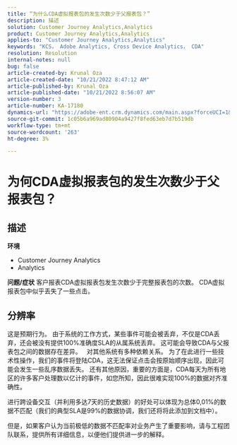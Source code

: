 ```yaml
---
title: “为什么CDA虚拟报表包的发生次数少于父报表包？”
description: 描述
solution: Customer Journey Analytics,Analytics
product: Customer Journey Analytics,Analytics
applies-to: "Customer Journey Analytics,Analytics"
keywords: "KCS， Adobe Analytics, Cross Device Analytics， CDA"
resolution: Resolution
internal-notes: null
bug: false
article-created-by: Krunal Oza
article-created-date: "10/21/2022 8:47:12 AM"
article-published-by: Krunal Oza
article-published-date: "10/21/2022 8:56:07 AM"
version-number: 3
article-number: KA-17180
dynamics-url: "https://adobe-ent.crm.dynamics.com/main.aspx?forceUCI=1&pagetype=entityrecord&etn=knowledgearticle&id=e6ec45f4-1c51-ed11-bba2-0022480867fb"
source-git-commit: 1c05b6a969ad80904a9427f8fed63eb7d7b519db
workflow-type: tm+mt
source-wordcount: '263'
ht-degree: 3%

---
```


# 为何CDA虚拟报表包的发生次数少于父报表包？

## 描述

<b>环境</b>
- Customer Journey Analytics
- Analytics



<b>问题/症状</b>
客户报表CDA虚拟报表包发生次数少于完整报表包的次数。 CDA虚拟报表包中似乎丢失了一些点击。


## 分辨率


这是预期行为。 由于系统的工作方式，某些事件可能会被丢弃，不仅是CDA丢弃，还会被没有提供100%准确度SLA的从属系统丢弃。 这可能会导致CDA与父报表包之间的数据存在差异。
 
对其他系统有多种依赖关系。 为了在此进行一些技术性操作，我们的事件将登陆CDA，这无法保证点击会按原始顺序出现，因此可能会发生一些乱序数据丢失。 还有其他原因，重要的方面是，CDA每天为所有地区的许多客户处理数以亿计的事件，如您所知，因此很难实现100%的数据对齐准确性。

进行跨设备交互（并利用多达7天的历史数据）的好处可以体现为总体0,01%的数据不匹配（我们的典型SLA是99%的数据协调，我们还将将此添加到文档中）。

但是，如果客户认为当前极低的数据不匹配率对业务产生了重要影响，请与工程团队联系，提供所有详细信息，以便他们提供进一步的解释。
